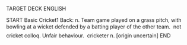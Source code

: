 TARGET DECK
ENGLISH

START
Basic
Cricket1
Back: n. Team game played on a grass pitch, with bowling at a wicket defended by a batting player of the other team.  not cricket colloq. Unfair behaviour.  cricketer n. [origin uncertain]
END
